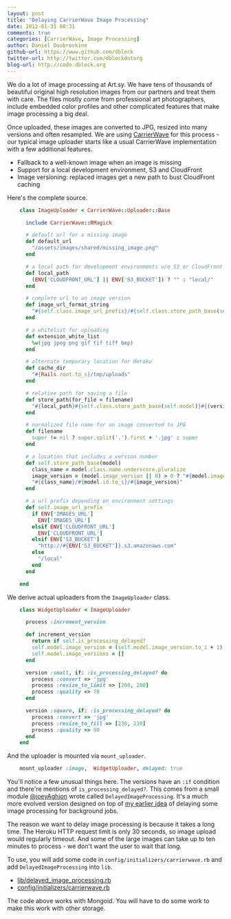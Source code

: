 ```yaml
---
layout: post
title: "Delaying CarrierWave Image Processing"
date: 2012-01-31 08:31
comments: true
categories: [CarrierWave, Image Processing]
author: Daniel Doubrovkine
github-url: https://www.github.com/dblock
twitter-url: http://twitter.com/dblockdotorg
blog-url: http://code.dblock.org
---
```

We do a lot of image processing at Art.sy. We have tens of thousands of beautiful original high resolution images from our partners and treat them with care. The files mostly come from professional art photographers, include embedded color profiles and other complicated features that make image processing a big deal.

Once uploaded, these images are converted to JPG, resized into many versions and often resampled. We are using [CarrierWave](https://github.com/jnicklas/carrierwave) for this process - our typical image uploader starts like a usual CarrierWave implementation with a few additional features.

<!-- more -->

* Fallback to a well-known image when an image is missing
* Support for a local development environment, S3 and CloudFront
* Image versioning: replaced images get a new path to bust CloudFront caching

Here's the complete source.

``` ruby app/models/image_uploader.rb
    class ImageUploader < CarrierWave::Uploader::Base

      include CarrierWave::RMagick

      # default url for a missing image
      def default_url
        "/assets/images/shared/missing_image.png"
      end

      # a local path for development environments w/o S3 or CloudFront
      def local_path
        (ENV['CLOUDFRONT_URL'] || ENV['S3_BUCKET']) ? "" : "local/"
      end

      # complete url to an image version
      def image_url_format_string
        "#{self.class.image_url_prefix}/#{self.class.store_path_base(self.model)}:version.jpg"
      end

      # a whitelist for uploading
      def extension_white_list
        %w(jpg jpeg png gif tif tiff bmp)
      end

      # alternate temporary location for Heroku
      def cache_dir
        "#{Rails.root.to_s}/tmp/uploads"
      end

      # relative path for saving a file
      def store_path(for_file = filename)
        "#{local_path}#{self.class.store_path_base(self.model)}#{(version_name || :original).to_s}.jpg"
      end

      # normalized file name for an image converted to JPG
      def filename
        super != nil ? super.split('.').first + '.jpg' : super
      end

      # a location that includes a version number
      def self.store_path_base(model)
        class_name = model.class.name.underscore.pluralize
        image_version = (model.image_version || 0) > 0 ? "#{model.image_version}/" : ""
        "#{class_name}/#{model.id.to_s}/#{image_version}"
      end

      # a url prefix depending on environment settings
      def self.image_url_prefix
        if ENV['IMAGES_URL']
          ENV['IMAGES_URL']
        elsif ENV['CLOUDFRONT_URL']
          ENV['CLOUDFRONT_URL']
        elsif ENV['S3_BUCKET']
          "http://#{ENV['S3_BUCKET']}.s3.amazonaws.com"
        else
          "/local"
        end
      end

    end
```

We derive actual uploaders from the `ImageUploader` class.

``` ruby app/models/widget_uploader.rb
    class WidgetUploader < ImageUploader

      process :increment_version

      def increment_version
        return if self.is_processing_delayed?
        self.model.image_version = (self.model.image_version.to_i + 1)
        self.model.image_versions = []
      end

      version :small, if: :is_processing_delayed? do
        process :convert => 'jpg'
        process :resize_to_limit => [200, 200]
        process :quality => 70
      end

      version :square, if: :is_processing_delayed? do
        process :convert => 'jpg'
        process :resize_to_fill => [230, 230]
        process :quality => 90
      end
    end
```

And the uploader is mounted via `mount_uploader`.

``` ruby
    mount_uploader :image,  WidgetUploader, delayed: true
```

You'll notice a few unusual things here. The versions have an `:if` condition and there're mentions of `is_processing_delayed?`. This comes from a small module [@joeyAghion](https://github.com/joeyAghion/) wrote called `DelayedImageProcessing`. It's a much more evolved version designed on top of [my earlier idea](http://code.dblock.org/carrierwave-delayjob-processing-of-selected-versions) of delaying some image processing for background jobs.

The reason we want to delay image processing is because it takes a long time. The Heroku HTTP request limit is only 30 seconds, so image upload would regularly timeout. And some of the large images can take up to ten minutes to process - we don't want the user to wait that long.

To use, you will add some code in `config/initializers/carrierwave.rb` and add `DelayedImageProcessing` into `lib`.

* [lib/delayed_image_processing.rb](https://gist.github.com/1710609#file_delayed_image_processing.rb)
* [config/initializers/carrierwave.rb](https://gist.github.com/1710609#file_carrierwave.rb)

The code above works with Mongoid. You will have to do some work to make this work with other storage.
